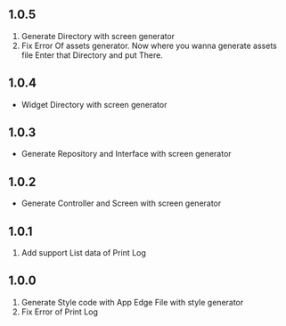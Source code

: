 ## 1.0.5

1. Generate Directory with screen generator
2. Fix Error Of assets generator. Now where you wanna generate assets file Enter that Directory and put
   There.

## 1.0.4

* Widget Directory with screen generator

## 1.0.3

* Generate Repository and Interface with screen generator

## 1.0.2

* Generate Controller and Screen with screen generator

## 1.0.1

1. Add support List data of Print Log 

## 1.0.0
1. Generate Style code with App Edge File with style generator
2. Fix Error of Print Log 